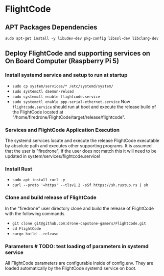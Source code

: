 # FlightCode

## APT Packages Dependencies
`sudo apt-get install -y libudev-dev pkg-config libssl-dev libclang-dev`

## Deploy FlightCode and supporting services on On Board Computer (Raspberry Pi 5)
### Install systemd service and setup to run at startup
* `sudo cp system/services/* /etc/systemd/system/`
* `sudo systemctl daemon-reload`
* `sudo systemctl enable flightcode.service`
* `sudo systemctl enable ppp-serial-ethernet.service`
Now `flightcode.service` should run at boot and execute the release build of the FlightCode located at "/home/firedrone/FlightCode/target/release/flightcode". 

### Services and FlightCode Application Execution
The systemd services locate and execute the release FlightCode executable by absolute path and executes other supporting programs. It is assumed that the user is "firedrone", if the user does not match this it will need to be updated in system/services/flightcode.service!

### Install Rust
* `sudo apt install curl -y`
* `curl --proto '=https' --tlsv1.2 -sSf https://sh.rustup.rs | sh`

### Clone and build release of FlightCode
In the "firedrone" user directory clone and build the release of FlightCode with the following commands.
* `git clone git@github.com:drone-capstone-gamers/FlightCode.git`
* `cd FlightCode`
* `cargo build --release`

### Parameters # TODO: test loading of parameters in systemd service
All FlightCode parameters are configurable inside of config.env. They are loaded automatically by the FlightCode systemd service on boot.
